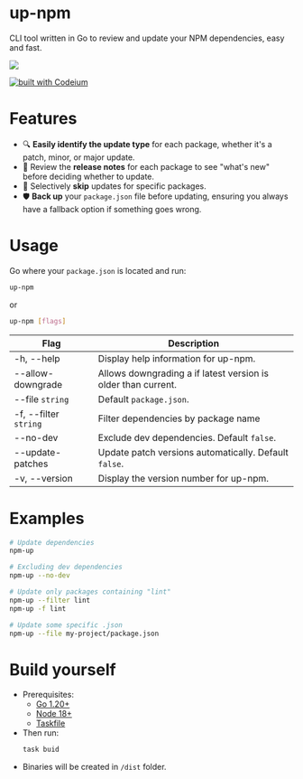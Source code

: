 # up-npm

CLI tool written in Go to review and update your NPM dependencies, easy and fast.

![](https://i.imgur.com/8AUJFVb.png)

[![built with Codeium](https://codeium.com/badges/main)](https://codeium.com)

# Features

- 🔍 **Easily identify the update type** for each package, whether it's a patch, minor, or major update.
- 📃 Review the **release notes** for each package to see "what's new" before deciding whether to update.
- 🦘 Selectively **skip** updates for specific packages.
- 🛡️ **Back up** your `package.json` file before updating, ensuring you always have a fallback option if something goes wrong.


# Usage

Go where your `package.json` is located and run:

```bash
up-npm
```

or 

```bash
up-npm [flags]
```

| Flag              	| Description                                   				|
|---------------------	|-------------------------------------------------------------  |
| -h, --help          	| Display help information for up-npm.           				|
| --allow-downgrade     | Allows downgrading a if latest version is older than current.	|
| --file `string`     	| Default `package.json`.										|
| -f, --filter `string` | Filter dependencies by package name           				|
| --no-dev           	| Exclude dev dependencies. Default `false`.   					|
| --update-patches     	| Update patch versions automatically. Default `false`.  		|
| -v, --version       	| Display the version number for up-npm.         				|



# Examples

```bash
# Update dependencies
npm-up

# Excluding dev dependencies
npm-up --no-dev

# Update only packages containing "lint"
npm-up --filter lint
npm-up -f lint

# Update some specific .json
npm-up --file my-project/package.json

```



# Build yourself

- Prerequisites:
  - [Go 1.20+](https://go.dev/doc/install)
  - [Node 18+](https://nodejs.org/en/download)
  - [Taskfile](https://taskfile.dev)
- Then run:
	```bash
	task buid
	```
- Binaries will be created in `/dist` folder.

